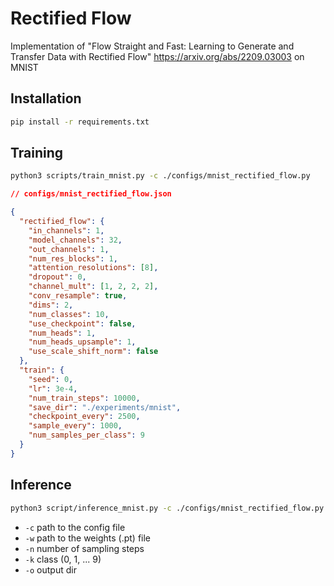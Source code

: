 # Rectified Flow

Implementation of "Flow Straight and Fast: Learning to Generate and Transfer Data with Rectified Flow"
https://arxiv.org/abs/2209.03003 on MNIST

## Installation

```bash
pip install -r requirements.txt
```

## Training

```bash
python3 scripts/train_mnist.py -c ./configs/mnist_rectified_flow.py
```

```json
// configs/mnist_rectified_flow.json

{
  "rectified_flow": {
    "in_channels": 1,
    "model_channels": 32,
    "out_channels": 1,
    "num_res_blocks": 1,
    "attention_resolutions": [8],
    "dropout": 0,
    "channel_mult": [1, 2, 2, 2],
    "conv_resample": true,
    "dims": 2,
    "num_classes": 10,
    "use_checkpoint": false,
    "num_heads": 1,
    "num_heads_upsample": 1,
    "use_scale_shift_norm": false
  },
  "train": {
    "seed": 0,
    "lr": 3e-4,
    "num_train_steps": 10000,
    "save_dir": "./experiments/mnist",
    "checkpoint_every": 2500,
    "sample_every": 1000,
    "num_samples_per_class": 9
  }
}
```

## Inference

```bash
python3 script/inference_mnist.py -c ./configs/mnist_rectified_flow.py -w weights.pt -n 16 -k 1 -o ./output
```

- `-c` path to the config file
- `-w` path to the weights (.pt) file
- `-n` number of sampling steps
- `-k` class (0, 1, ... 9)
- `-o` output dir
